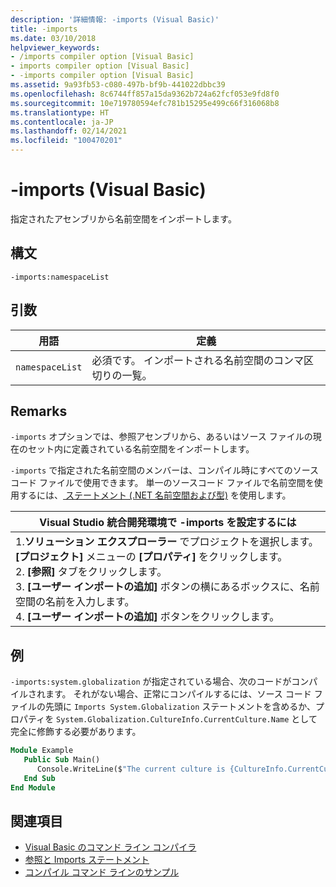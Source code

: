 ```yaml
---
description: '詳細情報: -imports (Visual Basic)'
title: -imports
ms.date: 03/10/2018
helpviewer_keywords:
- /imports compiler option [Visual Basic]
- imports compiler option [Visual Basic]
- -imports compiler option [Visual Basic]
ms.assetid: 9a93fb53-c080-497b-bf9b-441022dbbc39
ms.openlocfilehash: 8c6744ff857a15da9362b724a62fcf053e9fd8f0
ms.sourcegitcommit: 10e719780594efc781b15295e499c66f316068b8
ms.translationtype: HT
ms.contentlocale: ja-JP
ms.lasthandoff: 02/14/2021
ms.locfileid: "100470201"
---
```

# <a name="-imports-visual-basic"></a>-imports (Visual Basic)

指定されたアセンブリから名前空間をインポートします。  
  
## <a name="syntax"></a>構文  
  
```console  
-imports:namespaceList  
```  
  
## <a name="arguments"></a>引数  
  
|用語|定義|  
|---|---|  
|`namespaceList`|必須です。 インポートされる名前空間のコンマ区切りの一覧。|  
  
## <a name="remarks"></a>Remarks  

 `-imports` オプションでは、参照アセンブリから、あるいはソース ファイルの現在のセット内に定義されている名前空間をインポートします。  
  
 `-imports` で指定された名前空間のメンバーは、コンパイル時にすべてのソースコード ファイルで使用できます。 単一のソースコード ファイルで名前空間を使用するには、[ ステートメント (.NET 名前空間および型)](../../language-reference/statements/imports-statement-net-namespace-and-type.md) を使用します。  
  
|Visual Studio 統合開発環境で -imports を設定するには|  
|---|  
|1.**ソリューション エクスプローラー** でプロジェクトを選択します。 **[プロジェクト]** メニューの **[プロパティ]** をクリックします。 <br />2. **[参照]** タブをクリックします。<br />3. **[ユーザー インポートの追加]** ボタンの横にあるボックスに、名前空間の名前を入力します。<br />4. **[ユーザー インポートの追加]** ボタンをクリックします。|  
  
## <a name="example"></a>例  

 `-imports:system.globalization` が指定されている場合、次のコードがコンパイルされます。 それがない場合、正常にコンパイルするには、ソース コード ファイルの先頭に `Imports System.Globalization` ステートメントを含めるか、プロパティを `System.Globalization.CultureInfo.CurrentCulture.Name` として完全に修飾する必要があります。

```vb
Module Example
   Public Sub Main()
      Console.WriteLine($"The current culture is {CultureInfo.CurrentCulture.Name}")
   End Sub
End Module
```

## <a name="see-also"></a>関連項目

- [Visual Basic のコマンド ライン コンパイラ](index.md)
- [参照と Imports ステートメント](../../programming-guide/program-structure/references-and-the-imports-statement.md)
- [コンパイル コマンド ラインのサンプル](sample-compilation-command-lines.md)
